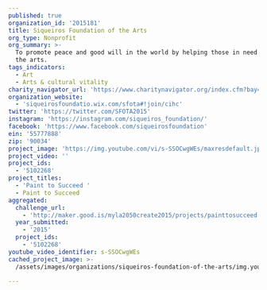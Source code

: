 ```yaml
---
published: true
organization_id: '2015181'
title: Siqueiros Foundation of the Arts
org_type: Nonprofit
org_summary: >-
  To promote peace and good will in the world by helping those in need through
  the arts.
tags_indicators:
  - Art
  - Arts & cultural vitality
charity_navigator_url: 'https://www.charitynavigator.org/index.cfm?bay=search.profile&ein=55777888'
organization_website:
  - 'siqueirosfoundatio.wix.com/sfota#!join/cihc'
twitter: 'https://twitter.com/SFOTA2015'
instagram: 'https://instagram.com/siqueiros_foundation/'
facebook: 'https://www.facebook.com/siqueirosfoundation'
ein: '55777888'
zip: '90034'
project_image: 'https://img.youtube.com/vi/s-SSOCwgWEs/maxresdefault.jpg'
project_video: ''
project_ids:
  - '5102268'
project_titles:
  - 'Paint to Succeed '
  - Paint to Succeed
aggregated:
  challenge_url:
    - 'http://maker.good.is/myla2050create2015/projects/painttosucceed.html'
  year_submitted:
    - '2015'
  project_ids:
    - '5102268'
youtube_video_identifier: s-SSOCwgWEs
cached_project_image: >-
  /assets/images/organizations/siqueiros-foundation-of-the-arts/img.youtube.com/vi/s-SSOCwgWEs/maxresdefault.jpg

---
```

